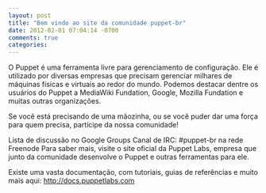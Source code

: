 ```yaml
---
layout: post
title: "Bem vindo ao site da comunidade puppet-br"
date: 2012-02-01 07:04:14 -0700
comments: true
categories: 
---
```


O Puppet é uma ferramenta livre para gerenciamento de configuração. Ele é utilizado por diversas empresas que precisam gerenciar milhares de máquinas físicas e virtuais ao redor do mundo. Podemos destacar dentre os usuários do Puppet a MediaWiki Fundation, Google, Mozilla Fundation e muitas outras organizações.

Se você está precisando de uma mãozinha, ou se você puder dar uma força para quem precisa, participe da nossa comunidade!

Lista de discussão no Google Groups
Canal de IRC: #puppet-br na rede Freenode
Para saber mais, visite o site oficial da Puppet Labs, empresa que junto da comunidade desenvolve o Puppet e outras ferramentas para ele.

Existe uma vasta documentação, com tutoriais, guias de referências e muito mais aqui: http://docs.puppetlabs.com

